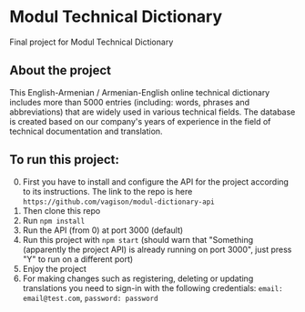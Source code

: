 # Modul Technical Dictionary
Final project for Modul Technical Dictionary

## About the project
This English-Armenian / Armenian-English online technical dictionary includes more than 5000 entries (including: words, phrases and abbreviations) that are widely used in various technical fields. The database is created based on our company's years of experience in the field of technical documentation and translation.

## To run this project:
0. First you have to install and configure the API for the project according to its instructions. The link to the repo is here `https://github.com/vagison/modul-dictionary-api`
1. Then clone this repo
2. Run `npm install`
3. Run the API (from 0) at port 3000 (default)
4. Run this project with `npm start` (should warn that "Something (apparently the project API) is already running on port 3000", just press "Y" to run on a different port)
5. Enjoy the project
6. For making changes such as registering, deleting or updating translations you need to sign-in with the following credentials: `email: email@test.com`, `password: password`